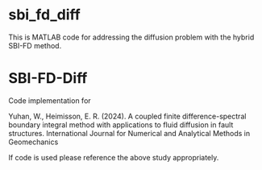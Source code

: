 # sbi_fd_diff
This is MATLAB code for addressing the diffusion problem with the hybrid SBI-FD method.

# SBI-FD-Diff
Code implementation for 

Yuhan, W., Heimisson, E. R.  (2024). A coupled finite difference-spectral boundary integral method with applications to fluid diffusion in fault structures. International Journal for Numerical and Analytical Methods in Geomechanics

If code is used please reference the above study appropriately.
